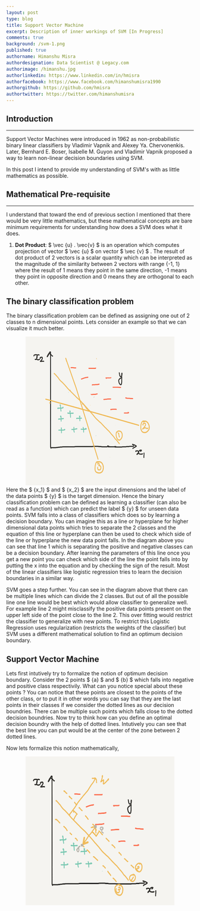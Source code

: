 ```yaml
---
layout: post
type: blog
title: Support Vector Machine
excerpt: Description of inner workings of SVM [In Progress]
comments: true
background: /svm-1.png
published: true
authorname: Himanshu Misra
authordesignation: Data Scientist @ Legacy.com
authorimage: /himanshu.jpg
authorlinkedin: https://www.linkedin.com/in/hmisra
authorfacebook: https://www.facebook.com/himanshumisra1990
authorgithub: https://github.com/hmisra
authortwitter: https://twitter.com/himanshumisra
---
```


## Introduction
------------------------------
Support Vector Machines were introduced in 1962 as non-probabilistic binary linear classifiers by Vladimir Vapnik and Alexey Ya. Chervonenkis. Later, Bernhard E. Boser, Isabelle M. Guyon and Vladimir Vapnik proposed a way to learn non-linear decision boundaries using SVM.

In this post I intend to provide my understanding of SVM's with as little mathematics as possible.


## Mathematical Pre-requisite
------------------------------
I understand that toward the end of previous section I mentioned that there would be very little mathematics, but these mathematical concepts are bare minimum requirements for understanding how does a SVM does what it does.

1. **Dot Product**: $ \vec {u} . \vec{v} $ is an operation which computes projection of vector $ \vec {u} $ on vector $ \vec {v} $ . The result of dot product of 2 vectors is a scalar quantity which can be interpreted as the magnitude of the similarity between 2 vectors with range {-1, 1} where the result of 1 means they point in the same direction, -1 means they point in opposite direction and 0 means they are orthogonal to each other.



## The binary classification problem

The binary classification problem can be defined as assigning one out of 2 classes to n dimensional points. Lets consider an example so that we can visualize it much better. 
<center>
<img src="/svm-2.png" width="400" height ="400"/>
</center>
Here the $ {x_1} $ and $ {x_2} $ are the input dimensions and the label of the data points $ {y} $ is the target dimension. Hence the binary classification problem can be defined as learning a classifier (can also be read as a function) which can predict the label $ {y} $ for unseen data points. SVM falls into a class of classifiers which does so by learning a decision boundary. You can imagine this as a line or hyperplane for higher dimensional data points which tries to separate the 2 classes and the equation of this line or hyperplane can then be used to check which side of the line or hyperplane the new data point falls. In the diagram above you can see that line 1 which is separating the positive and negative classes can be a decision boundary. After learning the parameters of this line once you get a new point you can check which side of the line the point falls into by putting the x into the equation and by checking the sign of the result. Most of the linear classifiers like logistic regression tries to learn the decision boundaries in a similar way. 

SVM goes a step further. You can see in the diagram above that there can be multiple lines which can divide the 2 classes. But out of all the possible line one line would be best which would allow classifier to generalize well. For example line 2 might misclassify the positive data points present on the upper left side of the point close to the line 2. This over fitting would restrict the classifier to generalize with new points. To restrict this Logistic Regression uses regularization (restricts the weights of the classifier) but SVM uses a different mathematical solution to find an optimum decision boundary.


## Support Vector Machine

Lets first intutively try to formalize the notion of optimum decision boundary. Consider the 2 points $ {a} $ and $ {b} $ which falls into negative and positive class respectivily. What can you notice special about these points ? You can notice that these points are closest to the points of the other class, or to put it in other words you can say that they are the last points in their classes if we consider the dotted lines as our decision boundries. There can be multiple such points which falls close to the dotted decision boundries. Now try to think how can you define an optimal decision boundry with the help of dotted lines. Intutively you can see that the best line you can put would be at the center of the zone between 2 dotted lines. 

Now lets formalize this notion mathematically,  
<center>
<img src="/svm-1.png" width="400" height ="400"/>
</center>


